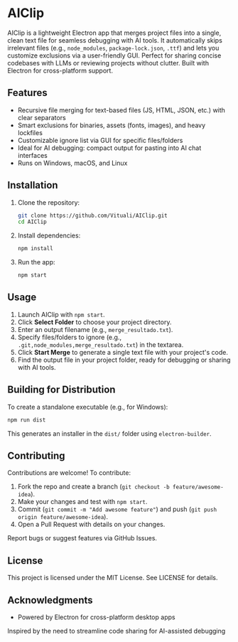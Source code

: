 # AIClip

AIClip is a lightweight Electron app that merges project files into a single, clean text file for seamless debugging with AI tools. It automatically skips irrelevant files (e.g., `node_modules`, `package-lock.json`, `.ttf`) and lets you customize exclusions via a user-friendly GUI. Perfect for sharing concise codebases with LLMs or reviewing projects without clutter. Built with Electron for cross-platform support.

## Features

- Recursive file merging for text-based files (JS, HTML, JSON, etc.) with clear separators
- Smart exclusions for binaries, assets (fonts, images), and heavy lockfiles
- Customizable ignore list via GUI for specific files/folders
- Ideal for AI debugging: compact output for pasting into AI chat interfaces
- Runs on Windows, macOS, and Linux

## Installation

1. Clone the repository:

   ```bash
   git clone https://github.com/Vituali/AIClip.git
   cd AIClip
   ```

2. Install dependencies:

   ```bash
   npm install
   ```

3. Run the app:

   ```bash
   npm start
   ```

## Usage

1. Launch AIClip with `npm start`.
2. Click **Select Folder** to choose your project directory.
3. Enter an output filename (e.g., `merge_resultado.txt`).
4. Specify files/folders to ignore (e.g., `.git,node_modules,merge_resultado.txt`) in the textarea.
5. Click **Start Merge** to generate a single text file with your project's code.
6. Find the output file in your project folder, ready for debugging or sharing with AI tools.

## Building for Distribution

To create a standalone executable (e.g., for Windows):

```bash
npm run dist
```

This generates an installer in the `dist/` folder using `electron-builder`.

## Contributing

Contributions are welcome! To contribute:

1. Fork the repo and create a branch (`git checkout -b feature/awesome-idea`).
2. Make your changes and test with `npm start`.
3. Commit (`git commit -m "Add awesome feature"`) and push (`git push origin feature/awesome-idea`).
4. Open a Pull Request with details on your changes.

Report bugs or suggest features via GitHub Issues.

## License

This project is licensed under the MIT License. See LICENSE for details.

## Acknowledgments

- Powered by Electron for cross-platform desktop apps

Inspired by the need to streamline code sharing for AI-assisted debugging